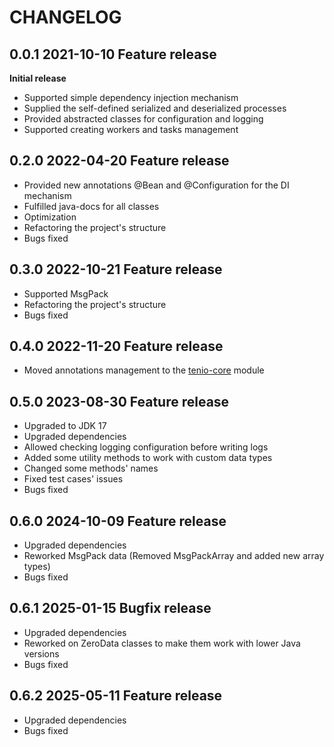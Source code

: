 # CHANGELOG

## 0.0.1 2021-10-10 Feature release
**Initial release**
- Supported simple dependency injection mechanism  
- Supplied the self-defined serialized and deserialized processes  
- Provided abstracted classes for configuration and logging  
- Supported creating workers and tasks management  

## 0.2.0 2022-04-20 Feature release
- Provided new annotations @Bean and @Configuration for the DI mechanism  
- Fulfilled java-docs for all classes  
- Optimization  
- Refactoring the project's structure  
- Bugs fixed  

## 0.3.0 2022-10-21 Feature release
- Supported MsgPack
- Refactoring the project's structure
- Bugs fixed 

## 0.4.0 2022-11-20 Feature release
- Moved annotations management to the [tenio-core](https://github.com/congcoi123/tenio-core) module

## 0.5.0 2023-08-30 Feature release
- Upgraded to JDK 17
- Upgraded dependencies
- Allowed checking logging configuration before writing logs
- Added some utility methods to work with custom data types
- Changed some methods' names
- Fixed test cases' issues
- Bugs fixed 

## 0.6.0 2024-10-09 Feature release
- Upgraded dependencies
- Reworked MsgPack data (Removed MsgPackArray and added new array types)
- Bugs fixed 

## 0.6.1 2025-01-15 Bugfix release
- Upgraded dependencies
- Reworked on ZeroData classes to make them work with lower Java versions
- Bugs fixed 

## 0.6.2 2025-05-11 Feature release
- Upgraded dependencies
- Bugs fixed 
